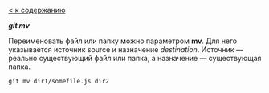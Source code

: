 [< к содержанию](readme.md)

***git mv***



Переименовать файл или папку можно параметром **mv**. Для него указывается источник source и назначение *destination*. Источник — реально существующий файл или папка, а назначение — существующая папка.



```bush=
git mv dir1/somefile.js dir2
```